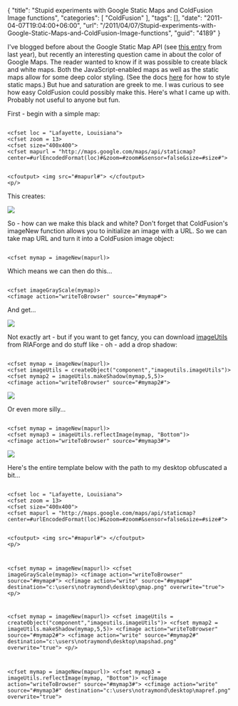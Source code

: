 {
	"title": "Stupid experiments with Google Static Maps and ColdFusion Image functions",
	"categories": [
		"ColdFusion"
	],
	"tags": [],
	"date": "2011-04-07T19:04:00+06:00",
	"url": "/2011/04/07/Stupid-experiments-with-Google-Static-Maps-and-ColdFusion-Image-functions",
	"guid": "4189"
}

I've blogged before about the Google Static Map API (see <a href="http://www.raymondcamden.com/index.cfm/2010/2/4/Googles-Static-Map-API">this entry</a> from last year), but recently an interesting question came in about the color of Google Maps. The reader wanted to know if it was possible to create black and white maps. Both the JavaScript-enabled maps as well as the static maps allow for some deep color styling. (See the docs <a href="http://code.google.com/apis/maps/documentation/staticmaps/#StyledMaps">here</a> for how to style static maps.) But hue and saturation are greek to me. I was curious to see how easy ColdFusion could possibly make this. Here's what I came up with. Probably not useful to anyone but fun.
<!--more-->
<p>

First - begin with a simple map:

<p>

<code>
&lt;cfset loc = "Lafayette, Louisiana"&gt;
&lt;cfset zoom = 13&gt;
&lt;cfset size="400x400"&gt;
&lt;cfset mapurl = "http://maps.google.com/maps/api/staticmap?center=#urlEncodedFormat(loc)#&zoom=#zoom#&sensor=false&size=#size#"&gt;

&lt;cfoutput&gt;
&lt;img src="#mapurl#"&gt;
&lt;/cfoutput&gt;
&lt;p/&gt;
</code>

<p>

This creates:

<p>

<img src="http://maps.google.com/maps/api/staticmap?center=Lafayette%2C%20Louisiana&zoom=13&sensor=false&size=400x400">

<p>

So - how can we make this black and white? Don't forget that ColdFusion's imageNew function allows you to initialize an image with a URL. So we can take map URL and turn it into a ColdFusion image object:

<p>

<code>
&lt;cfset mymap = imageNew(mapurl)&gt;
</code>

<p>

Which means we can then do this...

<p>

<code>
&lt;cfset imageGrayScale(mymap)&gt;
&lt;cfimage action="writeToBrowser" source="#mymap#"&gt;
</code>

<p>

And get...

<p>

<img src="http://static.raymondcamden.com/images/cfjedi/gmap.png" />

<p>

Not exactly art - but if you want to get fancy, you can download <a href="http://imageutils.riaforge.org/">imageUtils</a> from RIAForge and do stuff like - oh - add a drop shadow:

<p>

<code>
&lt;cfset mymap = imageNew(mapurl)&gt;
&lt;cfset imageUtils = createObject("component","imageutils.imageUtils")&gt;
&lt;cfset mymap2 = imageUtils.makeShadow(mymap,5,5)&gt;
&lt;cfimage action="writeToBrowser" source="#mymap2#"&gt;
</code>

<p>

<img src="http://static.raymondcamden.com/images/cfjedi/mapshad.png" />

<p>

Or even more silly...

<p>

<code>
&lt;cfset mymap = imageNew(mapurl)&gt;
&lt;cfset mymap3 = imageUtils.reflectImage(mymap, "Bottom")&gt;
&lt;cfimage action="writeToBrowser" source="#mymap3#"&gt;
</code>

<p>

<img src="http://static.raymondcamden.com/images/cfjedi/mapref.png" />

<p>

Here's the entire template below with the path to my desktop obfuscated a bit...

<p>

<code>
&lt;cfset loc = "Lafayette, Louisiana"&gt;
&lt;cfset zoom = 13&gt;
&lt;cfset size="400x400"&gt;
&lt;cfset mapurl = "http://maps.google.com/maps/api/staticmap?center=#urlEncodedFormat(loc)#&zoom=#zoom#&sensor=false&size=#size#"&gt;

&lt;cfoutput&gt;
&lt;img src="#mapurl#"&gt;
&lt;/cfoutput&gt;
&lt;p/&gt;

&lt;cfset mymap = imageNew(mapurl)&gt;
&lt;cfset imageGrayScale(mymap)&gt;
&lt;cfimage action="writeToBrowser" source="#mymap#"&gt;
&lt;cfimage action="write" source="#mymap#" destination="c:\users\notraymond\desktop\gmap.png" overwrite="true"&gt;
&lt;p/&gt;

&lt;cfset mymap = imageNew(mapurl)&gt;
&lt;cfset imageUtils = createObject("component","imageutils.imageUtils")&gt;
&lt;cfset mymap2 = imageUtils.makeShadow(mymap,5,5)&gt;
&lt;cfimage action="writeToBrowser" source="#mymap2#"&gt;
&lt;cfimage action="write" source="#mymap2#" destination="c:\users\notraymond\desktop\mapshad.png" overwrite="true"&gt;
&lt;p/&gt;

&lt;cfset mymap = imageNew(mapurl)&gt;
&lt;cfset mymap3 = imageUtils.reflectImage(mymap, "Bottom")&gt;
&lt;cfimage action="writeToBrowser" source="#mymap3#"&gt;
&lt;cfimage action="write" source="#mymap3#" destination="c:\users\notraymond\desktop\mapref.png" overwrite="true"&gt;
</code>